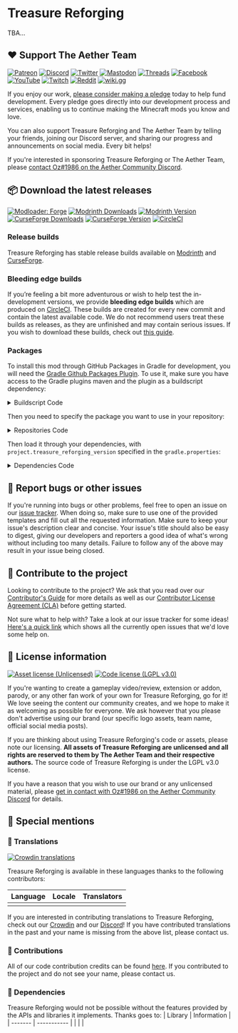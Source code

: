 # Treasure Reforging

TBA...

## :heart: Support The Aether Team

[![Patreon](https://img.shields.io/endpoint.svg?url=https%3A%2F%2Fshieldsio-patreon.vercel.app%2Fapi%3Fusername%3DTheAetherTeam%26type%3Dpatrons&style=flat-square&logoColor=white)](https://patreon.com/TheAetherTeam)
[![Discord](https://img.shields.io/discord/118816101936267265.svg?label=discord&logoColor=FFFFFF&logo=discord&color=7289DA&style=flat-square)](https://discord.gg/aethermod)
[![Twitter](https://img.shields.io/badge/twitter-@DevAether-lightgrey?style=flat-square&logo=twitter&color=1DA1F2&logoColor=white)](https://twitter.com/DevAether)
[![Mastodon](https://img.shields.io/mastodon/follow/110581810287361848?domain=https%3A%2F%2Fmastodon.gamedev.place%2F&style=flat-square&logo=mastodon&logoColor=white&label=mastodon&color=858AFA)](https://mastodon.gamedev.place/@DevAether)
[![Threads](https://custom-icon-badges.demolab.com/badge/threads-devaether-green?logo=instagram-threads&style=flat-square&color=000000)](https://www.threads.net/@devaether)
[![Facebook](https://img.shields.io/badge/facebook-AetherMod-blue?logo=facebook&style=flat-square&color=1877F2&logoColor=white)](https://www.facebook.com/AetherMod)
[![YouTube](https://img.shields.io/badge/youtube-@DevAether-blue?color=FF0000&label=youtube&logo=youtube&style=flat-square)](https://www.youtube.com/@DevAether)
[![Twitch](https://img.shields.io/twitch/status/theaetherteam?logo=twitch&style=flat-square&logoColor=white)](https://www.twitch.tv/theaetherteam)
[![Reddit](https://img.shields.io/reddit/subreddit-subscribers/TheAether?color=FF4500&label=reddit&logo=reddit&style=flat-square&logoColor=white)](https://www.reddit.com/r/TheAether/)
[![wiki.gg](https://custom-icon-badges.demolab.com/badge/wiki.gg-aether-green?logo=wikigg&style=flat-square&color=FF1980)](https://aether.wiki.gg/)

If you enjoy our work, [please consider making a pledge](https://patreon.com/TheAetherTeam) today to help fund development. Every pledge goes directly into our development process and services, enabling us to continue making the Minecraft mods you know and love.

You can also support Treasure Reforging and The Aether Team by telling your friends, joining our Discord server, and sharing our progress and announcements on social media. Every bit helps!

If you're interested in sponsoring Treasure Reforging or The Aether Team, please [contact Oz#1986 on the Aether Community Discord](https://discord.gg/aethermod).

## :package: Download the latest releases
[![Modloader: Forge](https://img.shields.io/badge/mod%20loader-forge-CC974D?style=flat-square)](https://files.minecraftforge.net/net/minecraftforge/forge/)
[![Modrinth Downloads](https://img.shields.io/modrinth/dt/aether_treasure_reforging?color=00AF5C&logo=modrinth)](https://modrinth.com/mod/aether_treasure_reforging)
[![Modrinth Version](https://img.shields.io/modrinth/game-versions/aether_treasure_reforging?color=00AF5C&label=latest&logo=modrinth&last=true)](https://modrinth.com/mod/aether_treasure_reforging)
[![CurseForge Downloads](http://cf.way2muchnoise.eu/aether_treasure_reforging.svg)](https://www.curseforge.com/minecraft/mc-mods/aether_treasure_reforging)
[![CurseForge Version](http://cf.way2muchnoise.eu/versions/aether_treasure_reforging_latest.svg)](https://www.curseforge.com/minecraft/mc-mods/aether_treasure_reforging)
[![CircleCI](https://circleci.com/gh/The-Aether-Team/Treasure-Reforging/tree/1.20.1-develop.svg?style=shield)](https://app.circleci.com/pipelines/github/The-Aether-Team/Treasure-Reforging?branch=1.20.1-develop)
### Release builds
Treasure Reforging has stable release builds available on [Modrinth](https://modrinth.com/mod/aether_treasure_reforging) and [CurseForge](https://www.curseforge.com/minecraft/mc-mods/aether_treasure_reforging).

### Bleeding edge builds
If you’re feeling a bit more adventurous or wish to help test the in-development versions, we provide **bleeding edge builds** which are produced on [CircleCI](https://app.circleci.com/pipelines/github/The-Aether-Team/Treasure-Reforging). These builds are created for every new commit and contain the latest available code. We do not recommend users treat these builds as releases, as they are unfinished and may contain serious issues. If you wish to download these builds, check out [this guide](https://github.com/The-Aether-Team/Treasure-Reforging/wiki/CircleCI-Guide).

### Packages
To install this mod through GitHub Packages in Gradle for development, you will need the [Gradle Github Packages Plugin](https://github.com/0ffz/gpr-for-gradle). To use it, make sure you have access to the Gradle plugins maven and the plugin as a buildscript dependency:

<details>
<summary> Buildscript Code</summary>

`settings.gradle`
```
pluginManagement {
    repositories {
        gradlePluginPortal()
    }
}
```

`build.gradle`
```
plugins {
    id 'io.github.0ffz.github-packages' version '[1,2)'
}
```

</details>

Then you need to specify the package you want to use in your repository:

<details>
<summary> Repositories Code</summary>

```
repositories {
  ...
  maven githubPackage.invoke("The-Aether-Team/Treasure-Reforging")
}
```

</details>

Then load it through your dependencies, with `project.treasure_reforging_version` specified in the `gradle.properties`:

<details>
<summary> Dependencies Code</summary>

```
dependencies {
  ...
  implementation fg.deobf("com.aetherteam.treasure_reforging:aether_treasure_reforging:${project.treasure_reforging_version}")
  ...
}
```

</details>

## :bug: Report bugs or other issues
If you're running into bugs or other problems, feel free to open an issue on our [issue tracker](https://github.com/The-Aether-Team/Treasure-Reforging/issues). When doing so, make sure to use one of the provided templates and fill out all the requested information. Make sure to keep your issue's description clear and concise. Your issue's title should also be easy to digest, giving our developers and reporters a good idea of what's wrong without including too many details. Failure to follow any of the above may result in your issue being closed.

## :wrench: Contribute to the project
Looking to contribute to the project? We ask that you read over our [Contributor's Guide](https://github.com/The-Aether-Team/Treasure-Reforging/blob/1.20.1-develop/docs/CONTRIBUTING.md) for more details as well as our [Contributor License Agreement (CLA)](https://github.com/The-Aether-Team/Treasure-Reforging/blob/1.20.1-develop/docs/AGREEMENT.md) before getting started.

Not sure what to help with? Take a look at our issue tracker for some ideas! [Here's a quick link](https://github.com/The-Aether-Team/Treasure-Reforging/labels/status%2Fhelp-wanted) which shows all the currently open issues that we'd love some help on.

## :scroll: License information
[![Asset license (Unlicensed)](https://img.shields.io/badge/assets%20license-All%20Rights%20Reserved-red.svg?style=flat-square)](https://en.wikipedia.org/wiki/All_rights_reserved)
[![Code license (LGPL v3.0)](https://img.shields.io/badge/code%20license-LGPL%20v3.0-green.svg?style=flat-square)](https://github.com/The-Aether-Team/Treasure-Reforging/blob/1.20.1-develop/LICENSE.txt)

If you're wanting to create a gameplay video/review, extension or addon, parody, or any other fan work of your own for Treasure Reforging, go for it! We love seeing the content our community creates, and we hope to make it as welcoming as possible for everyone. We ask however that you please don't advertise using our brand (our specific logo assets, team name, official social media posts).

If you are thinking about using Treasure Reforging's code or assets, please note our licensing. **All assets of Treasure Reforging are unlicensed and all rights are reserved to them by The Aether Team and their respective authors.** The source code of Treasure Reforging is under the LGPL v3.0 license.

If you have a reason that you wish to use our brand or any unlicensed material, please [get in contact with Oz#1986 on the Aether Community Discord](https://discord.gg/aethermod) for details.

## :star2: Special mentions
### :speech_balloon: Translations
[![Crowdin translations](https://img.shields.io/badge/crowdin-treasurereforging-blue?color=55BC5C&label=crowdin&logo=crowdin&style=flat-square)]()

Treasure Reforging is available in these languages thanks to the following contributors:

| Language                    | Locale  | Translators                                                                                                |
|-----------------------------|---------|------------------------------------------------------------------------------------------------------------|
|                       |  |                                                                                                   |

If you are interested in contributing translations to Treasure Reforging, check out our [Crowdin]() and our [Discord](https://discord.gg/aethermod)! If you have contributed translations in the past and your name is missing from the above list, please contact us.

### :hammer: Contributions
All of our code contribution credits can be found [here](https://github.com/The-Aether-Team/Treasure-Reforging/blob/1.20.1-develop/docs/CREDITS.txt). If you contributed to the project and do not see your name, please contact us.

### :file_folder: Dependencies
Treasure Reforging would not be possible without the features provided by the APIs and libraries it implements. Thanks goes to:
| Library | Information |
| ------- | ----------- |
|  |  |
